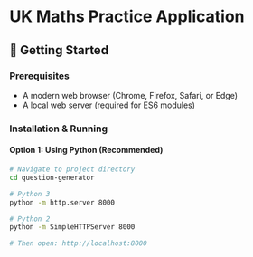 # UK Maths Practice Application

## 🚀 Getting Started

### Prerequisites

- A modern web browser (Chrome, Firefox, Safari, or Edge)
- A local web server (required for ES6 modules)

### Installation & Running

#### Option 1: Using Python (Recommended)

```bash
# Navigate to project directory
cd question-generator

# Python 3
python -m http.server 8000

# Python 2
python -m SimpleHTTPServer 8000

# Then open: http://localhost:8000
```
